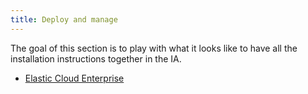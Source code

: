 ```yaml
---
title: Deploy and manage
---
```


The goal of this section is to play with what it looks like to have all the installation instructions together in the IA.

* [Elastic Cloud Enterprise](ece/install_ece.md)
